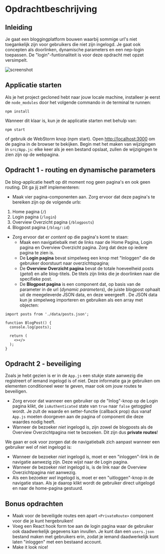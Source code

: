 # Opdrachtbeschrijving

## Inleiding

Je gaat een bloggingplatform bouwen waarbij sommige url's niet toegankelijk zijn voor gebruikers die niet zijn ingelogd. Je gaat ook concepten als doorlinken, dynamische parameters en een nep-login toepassen. De "login"-funtionaliteit is voor deze opdracht met opzet versimpelt.

![screenshot](src/assets/screenshot.gif)

## Applicatie starten

Als je het project gecloned hebt naar jouw locale machine, installeer je eerst de `node_modules` door het volgende commando in de terminal te runnen:

```
npm install
```

Wanneer dit klaar is, kun je de applicatie starten met behulp van:

```
npm start
```

of gebruik de WebStorm knop (npm start). Open [http://localhost:3000](http://localhost:3000/) om de pagina in de browser te bekijken. Begin met het maken van wijzigingen in `src/App.js`: elke keer als je een bestand opslaat, zullen de wijzigingen te zien zijn op de webpagina.

## Opdracht 1 - routing en dynamische parameters

De blog-applicatie heeft op dit moment nog geen pagina's en ook geen routing. Dit ga jij zelf implementeren:

* Maak vier pagina-componenten aan. Zorg ervoor dat deze pagina's te bereiken zijn op de volgende *urls*:

1. Home pagina (`/`)
2. Login pagina (`/login`)
3. Overview Overzicht pagina (`/blogposts`)
4. Blogpost pagina (`/blog/:id`)

* Zorg ervoor dat er *content* op die pagina's komt te staan:
  * Maak een navigatiebalk met de links naar de Home Pagina, Login pagina en Overview Overzicht pagina. Zorg dat deze op iedere pagina te zien is.
  * De **Login pagina** bevat simpelweg een knop met "Inloggen" die de gebruiker doorstuurt naar overzichtspagina;
  * De **Overview Overzicht pagina** bevat de totale hoeveelheid posts (*getal*) en alle blog-titels. De titels zijn links die je doorlinken naar die specifieke post.
  * De **Blogpost pagina** is een component dat, op basis van de parameter in de url (*dynamic parameters*), de juiste blogpost ophaalt uit de meegeleverde JSON data, en deze weergeeft . De JSON data kun je simpelweg importeren en gebruiken als een array met objecten:

```
import posts from './data/posts.json';

function BlogPost() {
  console.log(posts);
  
  return (
    <></>
  );
}
```

## Opdracht 2 - beveiliging

Zoals je hebt gezien is er in de `App.js` een stukje state aanwezig die registreert of iemand ingelogd is of niet. Deze informatie ga je gebruiken om elementen conditioneel weer te geven, maar ook om jouw routes te beveiligen.

* Zorg ervoor dat wanneer een gebruiker op de "Inlog"-knop op de Login pagina klikt, de `isAuthenticated` state van `true` naar `false` getoggled wordt. Je zult de waarde en setter-functie (callback prop) dus vanaf `App.js` moeten doorgeven aan de pagina of component die deze waardes nodig heeft.
* Wanneer de bezoeker *niet* ingelogd is, zijn zowel de blogposts als de Overview Overzichtpagina niet te bezoeken. Dit zijn dus **private routes**!

We gaan er ook voor zorgen dat de navigatiebalk zich aanpast wanneer een gebruiker wel of niet ingelogd is:

- Wanneer de bezoeker *niet* ingelogd is, moet er een "inloggen"-link in de navigatie aanwezig zijn. Deze wijst naar de Login pagina.
- Wanneer de bezoeker *niet* ingelogd is, is de link naar de Overview Overzichtpagina *niet* aanwezig.
- Als een bezoeker *wel* ingelogd is, moet er een "uitloggen"-knop in de navigatie staan. Als je daarop klikt wordt de gebruiker direct uitgelogd en naar de home-pagina gestuurd.

## Bonus opdrachten

- Maak voor de beveiligde routes een apart `<PrivateRoute>` component voor die je kunt hergebruiken!
- Voeg een React hook form toe aan de login pagina waar de gebruiker ook daadwerkelijk gegevens kan invullen. Je kunt dan een `users.json` bestand maken met gebruikers erin, zodat je iemand daadwerkelijk kunt laten "inloggen" met een bestaand account.
- Make it look nice!
